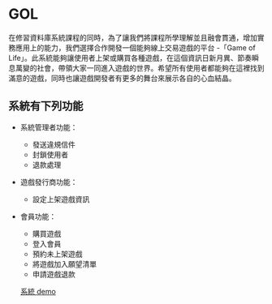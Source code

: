 # GOL
在修習資料庫系統課程的同時，為了讓我們將課程所學理解並且融會貫通，增加實務應用上的能力，我們選擇合作開發一個能夠線上交易遊戲的平台 -「Game of Life」。此系統能夠讓使用者上架或購買各種遊戲，在這個資訊日新月異、節奏瞬息萬變的社會，帶領大家一同進入遊戲的世界。希望所有使用者都能夠在這裡找到滿意的遊戲，同時也讓遊戲開發者有更多的舞台來展示各自的心血結晶。

## 系統有下列功能
- 系統管理者功能：
  - 發送違規信件
  - 封鎖使用者
  - 退款處理
- 遊戲發行商功能：
  - 設定上架遊戲資訊
- 會員功能：
  - 購買遊戲
  - 登入會員
  - 預約未上架遊戲
  - 將遊戲加入願望清單
  - 申請遊戲退款
  
  [系統 demo](https://youtu.be/zLZiA-Vp990)
